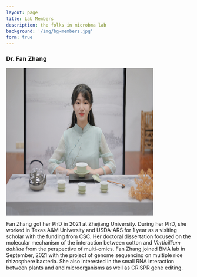 ```yaml
---
layout: page
title: Lab Members
description: the folks in microbma lab
background: '/img/bg-members.jpg'
form: true
---
```


### Dr. Fan  Zhang

<img src="members/zf.jpg" height="400" width="400" align="center">

Fan Zhang got her PhD in 2021 at Zhejiang University. During her PhD, she worked in Texas A&M University and USDA-ARS for 1 year as a visiting scholar with the funding from CSC. Her doctoral dissertation focused on the molecular mechanism of the interaction between cotton and *Verticillium dahliae* from the perspective of multi-omics. Fan Zhang joined BMA lab in September, 2021 with the project of genome sequencing on multiple rice rhizosphere bacteria. She also interested in the small RNA interaction between plants and and microorganisms as well as CRISPR gene editing.